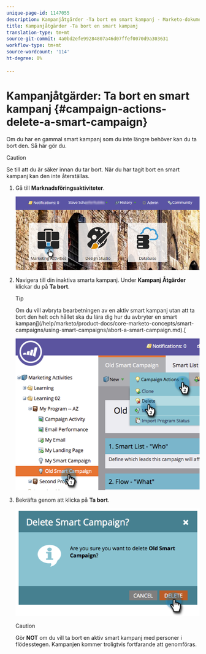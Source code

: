 ```yaml
---
unique-page-id: 1147055
description: Kampanjåtgärder -Ta bort en smart kampanj - Marketo-dokument - Produktdokumentation
title: Kampanjåtgärder -Ta bort en smart kampanj
translation-type: tm+mt
source-git-commit: 4a0bd2efe99284807a46d07ffef0070d9a303631
workflow-type: tm+mt
source-wordcount: '114'
ht-degree: 0%

---
```



# Kampanjåtgärder: Ta bort en smart kampanj {#campaign-actions-delete-a-smart-campaign}

Om du har en gammal smart kampanj som du inte längre behöver kan du ta bort den. Så här gör du.

>[!CAUTION]
>
>Se till att du är säker innan du tar bort. När du har tagit bort en smart kampanj kan den inte återställas.

1. Gå till **Marknadsföringsaktiviteter**.

   ![](assets/login-marketing-activities-1.png)

1. Navigera till din inaktiva smarta kampanj. Under **Kampanj** **Åtgärder** klickar du på **Ta bort**.

   >[!TIP]
   >
   >Om du vill avbryta bearbetningen av en aktiv smart kampanj utan att ta bort den helt och hållet ska du lära dig hur du avbryter en smart kampanj](/help/marketo/product-docs/core-marketo-concepts/smart-campaigns/using-smart-campaigns/abort-a-smart-campaign.md).[

   ![](assets/image2014-9-22-16-3a41-3a55.png)

1. Bekräfta genom att klicka på **Ta bort**.

   ![](assets/image2014-9-22-16-3a41-3a59.png)

   >[!CAUTION]
   >
   >Gör **NOT** om du vill ta bort en aktiv smart kampanj med personer i flödesstegen. Kampanjen kommer troligtvis fortfarande att genomföras.

